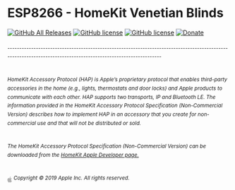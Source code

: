 # ESP8266 - HomeKit Venetian Blinds


[![GitHub All Releases](https://img.shields.io/github/downloads/achimpieters/ESP8266-HomeKit-Venetian-Blinds/total?color=green)](https://github.com/achimpieters/ESP8266-HomeKit-Venetian-Blinds/releases) 
[![GitHub license](https://img.shields.io/badge/License-MIT-yellow.svg)](https://raw.githubusercontent.com/hyperion-project/hyperion.ng/master/LICENSE)
[![GitHub license](https://img.shields.io/github/v/release/achimpieters/ESP8266-HomeKit-Venetian-Blinds)](https://img.shields.io/github/v/release/achimpieters/ESP8266-HomeKit-Venetian-Blinds)
[![Donate](https://img.shields.io/badge/donate-PayPal-blue.svg)](https://paypal.me/AJFPieters)

###### <sup>--------------------------------------------------------------------------------------------------------------------------------------------------------------</sup>


###### <sup>HomeKit Accessory Protocol (HAP) is Apple’s proprietary protocol that enables third-party accessories in the home (e.g., lights, thermostats and door locks) and Apple products to communicate with each other. HAP supports two transports, IP and Bluetooth LE. The information provided in the HomeKit Accessory Protocol Specification (Non-Commercial Version) describes how to implement HAP in an accessory that you create for non-commercial use and that will not be distributed or sold.</sup>

###### <sup>The HomeKit Accessory Protocol Specification (Non-Commercial Version) can be downloaded from the [HomeKit Apple Developer page.](https://developer.apple.com/homekit/)</sup>

###### <img src="https://raw.githubusercontent.com/AchimPieters/ESP8266-HomeKit-Fountain-light/master/Images/apple_logo.png" width="10"/>                 <sup>Copyright © 2019 Apple Inc. All rights reserved.</sup>

